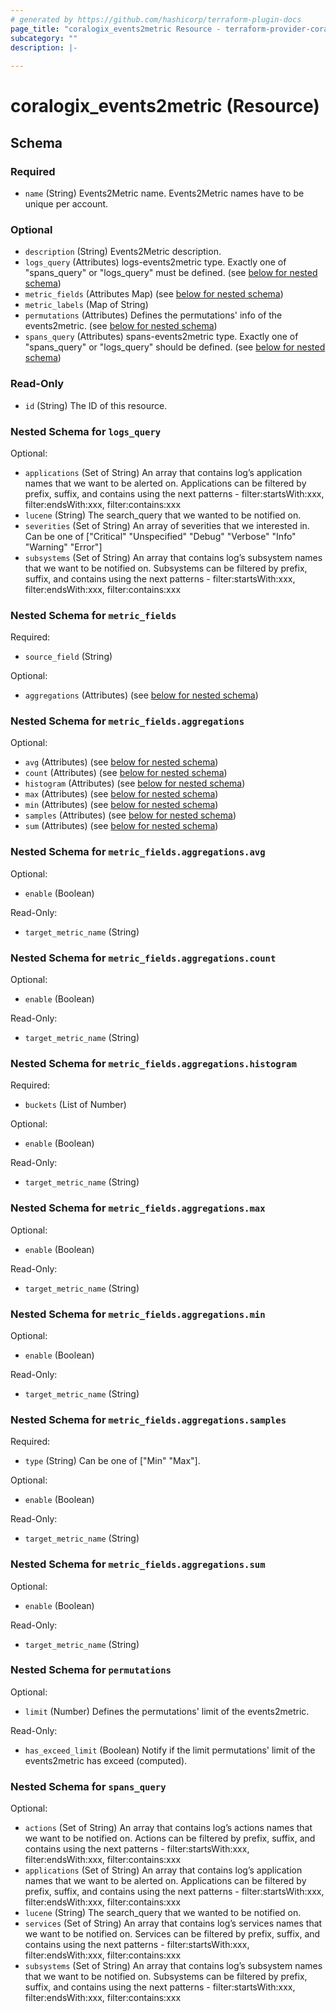 ```yaml
---
# generated by https://github.com/hashicorp/terraform-plugin-docs
page_title: "coralogix_events2metric Resource - terraform-provider-coralogix"
subcategory: ""
description: |-
  
---
```


# coralogix_events2metric (Resource)





<!-- schema generated by tfplugindocs -->
## Schema

### Required

- `name` (String) Events2Metric name. Events2Metric names have to be unique per account.

### Optional

- `description` (String) Events2Metric description.
- `logs_query` (Attributes) logs-events2metric type. Exactly one of "spans_query" or "logs_query" must be defined. (see [below for nested schema](#nestedatt--logs_query))
- `metric_fields` (Attributes Map) (see [below for nested schema](#nestedatt--metric_fields))
- `metric_labels` (Map of String)
- `permutations` (Attributes) Defines the permutations' info of the events2metric. (see [below for nested schema](#nestedatt--permutations))
- `spans_query` (Attributes) spans-events2metric type. Exactly one of "spans_query" or "logs_query" should be defined. (see [below for nested schema](#nestedatt--spans_query))

### Read-Only

- `id` (String) The ID of this resource.

<a id="nestedatt--logs_query"></a>
### Nested Schema for `logs_query`

Optional:

- `applications` (Set of String) An array that contains log’s application names that we want to be alerted on. Applications can be filtered by prefix, suffix, and contains using the next patterns - filter:startsWith:xxx, filter:endsWith:xxx, filter:contains:xxx
- `lucene` (String) The search_query that we wanted to be notified on.
- `severities` (Set of String) An array of severities that we interested in. Can be one of ["Critical" "Unspecified" "Debug" "Verbose" "Info" "Warning" "Error"]
- `subsystems` (Set of String) An array that contains log’s subsystem names that we want to be notified on.  Subsystems can be filtered by prefix, suffix, and contains using the next patterns - filter:startsWith:xxx, filter:endsWith:xxx, filter:contains:xxx


<a id="nestedatt--metric_fields"></a>
### Nested Schema for `metric_fields`

Required:

- `source_field` (String)

Optional:

- `aggregations` (Attributes) (see [below for nested schema](#nestedatt--metric_fields--aggregations))

<a id="nestedatt--metric_fields--aggregations"></a>
### Nested Schema for `metric_fields.aggregations`

Optional:

- `avg` (Attributes) (see [below for nested schema](#nestedatt--metric_fields--aggregations--avg))
- `count` (Attributes) (see [below for nested schema](#nestedatt--metric_fields--aggregations--count))
- `histogram` (Attributes) (see [below for nested schema](#nestedatt--metric_fields--aggregations--histogram))
- `max` (Attributes) (see [below for nested schema](#nestedatt--metric_fields--aggregations--max))
- `min` (Attributes) (see [below for nested schema](#nestedatt--metric_fields--aggregations--min))
- `samples` (Attributes) (see [below for nested schema](#nestedatt--metric_fields--aggregations--samples))
- `sum` (Attributes) (see [below for nested schema](#nestedatt--metric_fields--aggregations--sum))

<a id="nestedatt--metric_fields--aggregations--avg"></a>
### Nested Schema for `metric_fields.aggregations.avg`

Optional:

- `enable` (Boolean)

Read-Only:

- `target_metric_name` (String)


<a id="nestedatt--metric_fields--aggregations--count"></a>
### Nested Schema for `metric_fields.aggregations.count`

Optional:

- `enable` (Boolean)

Read-Only:

- `target_metric_name` (String)


<a id="nestedatt--metric_fields--aggregations--histogram"></a>
### Nested Schema for `metric_fields.aggregations.histogram`

Required:

- `buckets` (List of Number)

Optional:

- `enable` (Boolean)

Read-Only:

- `target_metric_name` (String)


<a id="nestedatt--metric_fields--aggregations--max"></a>
### Nested Schema for `metric_fields.aggregations.max`

Optional:

- `enable` (Boolean)

Read-Only:

- `target_metric_name` (String)


<a id="nestedatt--metric_fields--aggregations--min"></a>
### Nested Schema for `metric_fields.aggregations.min`

Optional:

- `enable` (Boolean)

Read-Only:

- `target_metric_name` (String)


<a id="nestedatt--metric_fields--aggregations--samples"></a>
### Nested Schema for `metric_fields.aggregations.samples`

Required:

- `type` (String) Can be one of ["Min" "Max"].

Optional:

- `enable` (Boolean)

Read-Only:

- `target_metric_name` (String)


<a id="nestedatt--metric_fields--aggregations--sum"></a>
### Nested Schema for `metric_fields.aggregations.sum`

Optional:

- `enable` (Boolean)

Read-Only:

- `target_metric_name` (String)




<a id="nestedatt--permutations"></a>
### Nested Schema for `permutations`

Optional:

- `limit` (Number) Defines the permutations' limit of the events2metric.

Read-Only:

- `has_exceed_limit` (Boolean) Notify if the limit permutations' limit of the events2metric has exceed (computed).


<a id="nestedatt--spans_query"></a>
### Nested Schema for `spans_query`

Optional:

- `actions` (Set of String) An array that contains log’s actions names that we want to be notified on.  Actions can be filtered by prefix, suffix, and contains using the next patterns - filter:startsWith:xxx, filter:endsWith:xxx, filter:contains:xxx
- `applications` (Set of String) An array that contains log’s application names that we want to be alerted on. Applications can be filtered by prefix, suffix, and contains using the next patterns - filter:startsWith:xxx, filter:endsWith:xxx, filter:contains:xxx
- `lucene` (String) The search_query that we wanted to be notified on.
- `services` (Set of String) An array that contains log’s services names that we want to be notified on.  Services can be filtered by prefix, suffix, and contains using the next patterns - filter:startsWith:xxx, filter:endsWith:xxx, filter:contains:xxx
- `subsystems` (Set of String) An array that contains log’s subsystem names that we want to be notified on.  Subsystems can be filtered by prefix, suffix, and contains using the next patterns - filter:startsWith:xxx, filter:endsWith:xxx, filter:contains:xxx


